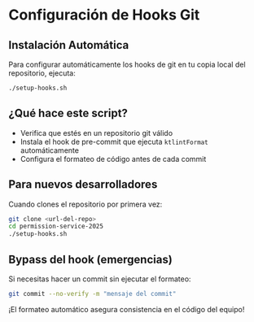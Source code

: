 # Configuración de Hooks Git

## Instalación Automática

Para configurar automáticamente los hooks de git en tu copia local del repositorio, ejecuta:

```bash
./setup-hooks.sh
```

## ¿Qué hace este script?

- Verifica que estés en un repositorio git válido
- Instala el hook de pre-commit que ejecuta `ktlintFormat` automáticamente
- Configura el formateo de código antes de cada commit

## Para nuevos desarrolladores

Cuando clones el repositorio por primera vez:

```bash
git clone <url-del-repo>
cd permission-service-2025
./setup-hooks.sh
```

## Bypass del hook (emergencias)

Si necesitas hacer un commit sin ejecutar el formateo:

```bash
git commit --no-verify -m "mensaje del commit"
```

¡El formateo automático asegura consistencia en el código del equipo!
